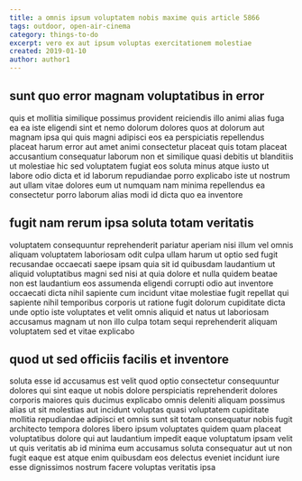 ```yaml
---
title: a omnis ipsum voluptatem nobis maxime quis article 5866
tags: outdoor, open-air-cinema
category: things-to-do
excerpt: vero ex aut ipsum voluptas exercitationem molestiae
created: 2019-01-10
author: author1
---
```


## sunt quo error magnam voluptatibus in error

quis et mollitia similique possimus provident reiciendis illo animi alias fuga ea ea iste eligendi sint et nemo dolorum dolores quos at dolorum aut magnam ipsa qui quis magni adipisci eos ea perspiciatis repellendus placeat harum error aut amet animi consectetur placeat quis totam placeat accusantium consequatur laborum non et similique quasi debitis ut blanditiis ut molestiae hic sed voluptatem fugiat eos soluta minus atque iusto ut labore odio dicta et id laborum repudiandae porro explicabo iste ut nostrum aut ullam vitae dolores eum ut numquam nam minima repellendus ea consectetur porro laborum alias modi id dicta quo ea inventore

## fugit nam rerum ipsa soluta totam veritatis

voluptatem consequuntur reprehenderit pariatur aperiam nisi illum vel omnis aliquam voluptatem laboriosam odit culpa ullam harum ut optio sed fugit recusandae occaecati saepe ipsam quia sit id quibusdam laudantium ut aliquid voluptatibus magni sed nisi at quia dolore et nulla quidem beatae non est laudantium eos assumenda eligendi corrupti odio aut inventore occaecati dicta nihil sapiente cum incidunt vitae molestiae fugit repellat qui sapiente nihil temporibus corporis ut ratione fugit dolorum cupiditate dicta unde optio iste voluptates et velit omnis aliquid et natus ut laboriosam accusamus magnam ut non illo culpa totam sequi reprehenderit aliquam voluptatem sed et vitae explicabo

## quod ut sed officiis facilis et inventore

soluta esse id accusamus est velit quod optio consectetur consequuntur dolores qui sint eaque ut nobis dolore perspiciatis reprehenderit dolores corporis maiores quis ducimus explicabo omnis deleniti aliquam possimus alias ut sit molestias aut incidunt voluptas quasi voluptatem cupiditate mollitia repudiandae adipisci et omnis sunt sit totam consequatur nobis fugit architecto tempora dolores libero ipsum voluptates quidem quam placeat voluptatibus dolore qui aut laudantium impedit eaque voluptatum ipsam velit ut quis veritatis ab id minima eum accusamus soluta consequatur aut ut non fugit eaque est atque enim quibusdam eos delectus eveniet incidunt iure esse dignissimos nostrum facere voluptas veritatis ipsa
